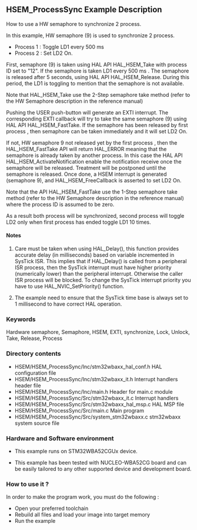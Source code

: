## <b>HSEM_ProcessSync Example Description</b>

How to use a HW semaphore to synchronize 2 process.

In this example, HW semaphore (9) is used to synchronize 2 process.

- Process 1 : Toggle LD1 every 500 ms
- Process 2 : Set LD2 On.

First, semaphore (9) is taken using HAL API HAL_HSEM_Take with process ID  set to "12". 
If the semaphore is taken LD1 every 500 ms .
The semaphore is released after 5 seconds, using HAL API HAL_HSEM_Release. During this period, the LD1 
is toggling to mention that the semaphore is not available.

Note that HAL_HSEM_Take use the 2-Step semaphore take method (refer to the HW Semaphore
description in the reference manual)

Pushing the USER push-button will generate an EXTI interrupt. 
The corresponding EXTI callback will try to take the same semaphore (9) using 
HAL API HAL_HSEM_FastTake.
If the semaphore has been released by first process , then semaphore can be taken 
immediately and it will set LD2 On.

If not, HW semaphore 9 not released yet by the first process , then the HAL_HSEM_FastTake API 
will return HAL_ERROR meaning that the semaphore is already taken by another process.
In this case the HAL API HAL_HSEM_ActivateNotification enable the notification receive once 
the semaphore will be released. 
Treatment will be postponed until the semaphore is released.
Once done, a HSEM interrupt is generated (semaphore 9), and HAL_HSEM_FreeCallback is asserted 
to set LD2 On.

Note that the API HAL_HSEM_FastTake use the 1-Step semaphore take method (refer to the HW Semaphore
description in the reference manual) where the process ID is assumed to be zero.

As a result both process will be synchronized, second process will toggle LD2
only when first process has ended toggle LD1 10 times.

#### <b>Notes</b>

 1. Care must be taken when using HAL_Delay(), this function provides accurate delay (in milliseconds)
    based on variable incremented in SysTick ISR. This implies that if HAL_Delay() is called from
    a peripheral ISR process, then the SysTick interrupt must have higher priority (numerically lower)
    than the peripheral interrupt. Otherwise the caller ISR process will be blocked.
    To change the SysTick interrupt priority you have to use HAL_NVIC_SetPriority() function.

 2. The example need to ensure that the SysTick time base is always set to 1 millisecond
    to have correct HAL operation.

### <b>Keywords</b>

Hardware semaphore, Semaphore, HSEM, EXTI, synchronize, Lock, Unlock, Take, Release, Process

### <b>Directory contents</b>

  - HSEM/HSEM_ProcessSync/Inc/stm32wbaxx_hal_conf.h   HAL configuration file
  - HSEM/HSEM_ProcessSync/Inc/stm32wbaxx_it.h         Interrupt handlers header file
  - HSEM/HSEM_ProcessSync/Inc/main.h                  Header for main.c module  
  - HSEM/HSEM_ProcessSync/Src/stm32wbaxx_it.c         Interrupt handlers
  - HSEM/HSEM_ProcessSync/Src/stm32wbaxx_hal_msp.c    HAL MSP file
  - HSEM/HSEM_ProcessSync/Src/main.c                  Main program
  - HSEM/HSEM_ProcessSync/Src/system_stm32wbaxx.c     stm32wbaxx system source file

### <b>Hardware and Software environment</b>

  - This example runs on STM32WBA52CGUx device.

  - This example has been tested with NUCLEO-WBA52CG board and can be
    easily tailored to any other supported device and development board.

### <b>How to use it ?</b>

In order to make the program work, you must do the following :

 - Open your preferred toolchain
 - Rebuild all files and load your image into target memory
 - Run the example



